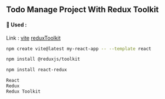 ## Todo Manage Project With Redux Toolkit

#### 💬 Used :

Link : [vite](https://vitejs.dev/)
[reduxToolkit](https://redux-toolkit.js.org/)

```bash
npm create vite@latest my-react-app -- --template react
```

```bash
npm install @reduxjs/toolkit
```

```bash
npm install react-redux
```

```bash
React
Redux
Redux Toolkit
```
